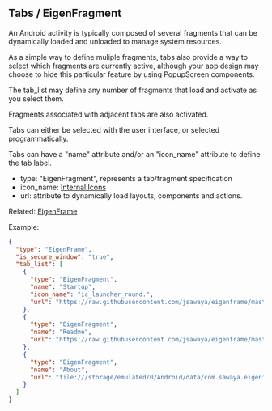 ## Tabs / EigenFragment

An Android activity is typically composed of several fragments that can be dynamically loaded and unloaded to manage system resources.

As a simple way to define muliple fragments, tabs also provide a way to select which fragments are currently active, although your app design may choose to hide this particular feature by using PopupScreen components.

The tab_list may define any number of fragments that load and activate as you select them.

Fragments associated with adjacent tabs are also activated.

Tabs can either be selected with the user interface, or selected programmatically.

Tabs can have a "name" attribute and/or an "icon_name" attribute to define the tab label.

* type: "EigenFragment", represents a tab/fragment specification 
* icon_name: [Internal Icons](./icon.md)
* url: attribute to dynamically load layouts, components and actions.

Related:
[EigenFrame](EigenFrame.md)

Example:
```json
{
  "type": "EigenFrame",
  "is_secure_window": "true",
  "tab_list": [
    {
      "type": "EigenFragment",
      "name": "Startup",
      "icon_name": "ic_launcher_round.",
      "url": "https://raw.githubusercontent.com/jsawaya/eigenframe/master/web/frames/define-clones.json"
    },
    {
      "type": "EigenFragment",
      "name": "Readme",
      "url": "https://raw.githubusercontent.com/jsawaya/eigenframe/master/web/frames/eigenframe-readme.json"
    },
    {
      "type": "EigenFragment",
      "name": "About",
      "url": "file:///storage/emulated/0/Android/data/com.sawaya.eigenframe/files/about.json"
    }
  ]
}
```
